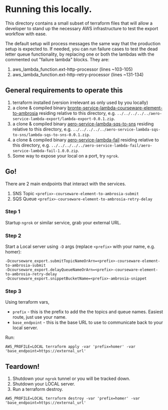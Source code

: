 
# Running this locally.

This directory contains a small subset of terraform files that will allow a
developer to stand up the necessary AWS infrastructure to test the export workflow with ease.

The default setup will process messages the same way that the production setup is expected to. If needed, you can run 
failure cases to test the dead letter queue functionality, by replacing one or both the lambdas with the commented out 
"failure lambda" blocks. They are:

1. aws_lambda_function.ext-http-processor (lines ~103-105)
2. aws_lambda_function.ext-http-retry-processor (lines ~131-134)


## General requirements to operate this

1. terraform installed (version irrelevant as only used by you locally)
2. a clone & compiled binary [bronte-service-lambda-courseware-element-to-ambrosia](https://gitlab.com/pearsontechnology/gpt/aero/bronte-service-lambda-courseware-element-to-ambrosia) residing relative to this directory, e.g. `../../../../../aero-service-lambda-export/lambda-export-0.0.1.zip`.
3. a clone & compiled binary [aero-service-lambda-sqs-to-sns](https://gitlab.com/pearsontechnology/gpt/aero/aero-service-lambda-sqs-to-sns) residing relative to this directory, e.g. `../../../../../aero-service-lambda-sqs-to-sns/lambda-sqs-to-sns-0.0.1.zip`.
4. a clone & compiled binary [aero-service-lambda-fail](https://gitlab.com/pearsontechnology/gpt/aero/aero-service-lambda-fail) residing relative to this directory, e.g. `../../../../../aero-service-lambda-fail/aero-service-lambda-fail-1.0.0.zip`.
5. Some way to expose your local on a port, try `ngrok`.


## Go!

There are 2 main endpoints that interact with the services.

1. SNS Topic `<prefix>-courseware-element-to-ambrosia-submit`
2. SQS Queue `<prefix>-courseware-element-to-ambrosia-retry-delay`


### Step 1

Startup `ngrok` or similar service, grab your external URL.


### Step 2

Start a Local server using `-D` args (replace `<prefix>` with your name, e.g. homer):

```
-Dcourseware_export.submitTopicNameOrArn=<prefix>-courseware-element-to-ambrosia-submit
-Dcourseware_export.delayQueueNameOrArn=<prefix>-courseware-element-to-ambrosia-retry-delay
-Dcourseware_export.snippetBucketName=<prefix>-ambrosia-snippet
```

### Step 3

Using terraform vars,

* `prefix` - this is the prefix to add the the topics and queue names. Easiest route, just use your name.
* `base_endpoint` - this is the base URL to use to communicate back to your local server.

Run:

```
AWS_PROFILE=LOCAL terraform apply -var 'prefix=homer' -var 'base_endpoint=https://external_url'
```


## Teardown!

1. Shutdown your `ngrok` tunnel or you will be tracked down.
2. Shutdown your LOCAL server.
3. Run a terraform destroy.

```
AWS_PROFILE=LOCAL terraform destroy -var 'prefix=homer' -var 'base_endpoint=https://external_url'
```


